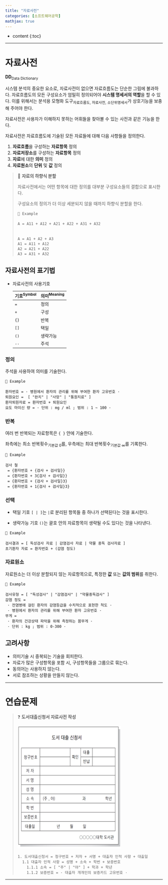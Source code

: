 ```yaml
---
title: "자료사전"
categories: [소프트웨어공학]
mathjax: true
---
```


* content
{:toc}
---

# 자료사전

**DD**<sub>Data Dictionary</sub>

시스템 분석의 중요한 요소로, 자료사전이 없으면 자료흐름도는 단순한 그림에 불과하다. 자료흐름도의 모든 구성요소가 엄밀히 정의되어야 **시스템 명세서의 역할**을 할 수 있다. 이를 위해서는 분석용 모형화 도구<sub>자료흐름도, 자료사전, 소단위명세서</sub>가 상호기능을 보충해 주어야 한다.

자료사전은 사용자가 이해하지 못하는 어휘들을 찾아볼 수 있는 사전과 같은 기능을 한다.

자료사전은 자료흐름도에 기술된 모든 자료들에 대해 다음 사항들을 정의한다.

1. **자료흐름**을 구성하는 **자료항목** 정의
2. **자료저장소**를 구성하는 **자료항목** 정의
3. **자료**에 대한 **의미** 정의
4. **자료원소**의 **단위** 및 **값** 정의

> 📒 **자료의 하향식 분할**
>
> 자료사전에서는 어떤 항목에 대한 정의를 대부분 구성요소들의 결합으로 표시한다.
>
> 구성요소의 정의가 더 이상 세분되지 않을 때까지 하향식 분할을 한다.
>
> ```
> 🧀 Example
> 
> A = A11 + A12 + A21 + A22 + A31 + A32
> 
> 
> A = A1 + A2 + A3
> A1 = A11 + A12
> A2 = A21 + A22
> A3 = A31 + A32
> ```

## 자료사전의 표기법

- 자료사전의 사용기호

  | 기호<sup>Symbol</sup> | 의미<sup>Meaning</sup> |
  | --------------------- | ---------------------- |
  | `=`                   | 정의                   |
  | `+`                   | 구성                   |
  | `{}`                  | 반복                   |
  | `[]`                  | 택일                   |
  | `()`                  | 생략가능               |
  | `··`                  | 주석                   |


### 정의

주석을 사용하여 의미를 기술한다.

```
🧀 Example

환자번호 = · 병원에서 환자의 관리를 위해 부여한 환자 고유번호 ·
퇴원요인 =  [ "완치" | "사망" | "통원치료" ]
환자퇴원자료 = 환자번호 + 퇴원요인
요도 마이신 량 = · 단위 : mg / ml ; 범위 : 1 ~ 100 ·
```

### 반복

여러 번 반복되는 자료항목은 `{ }` 안에 기술한다.

좌측에는 최소 반복횟수<sub>기본값 0</sub>를, 우측에는 최대 반복횟수<sub>기본값 ∞</sub>를 기록한다.

```
🧀 Example

검사 철 
 = {환자번호 + {검사 + 검사일}}
 = {환자번호 + 3{검사 + 검사일}}
 = {환자번호 + {검사 + 검사일}3}
 = {환자번호 + 1{검사 + 검사일}3}
```

### 선택

- 택일 기호 `[ | ]`는 `|`로 분리된 항목들 중 하나가 선택된다는 것을 표시한다.

- 생략가능 기호 `()`는 괄호 안의 자료항목이 생략될 수도 있다는 것을 나타낸다.

```
🧀 Example

검사결과 = [ 독성검사 자료 | 감염검사 자료 | 약물 중독 검사자료 ]
초기환자 자료 = 환자번호 + (감염 정도)
```

### 자료원소

자료원소는 더 이상 분할되지 않는 자료항목으로, 특정한 **값** 또는 **값의 범위**를 취한다.

```
🧀 Example

검사유형 = [ "독성검사" | "감염검사" | "약물중독검사" ]
감염 정도 = 
 · 전염병에 걸린 환자의 감염등급을 수치적으로 표현한 척도 ·
 · 병원에서 환자의 관리를 위해 부여한 환자 고유번호 ·
무게 =
 · 환자의 건강상태 파악을 위해 측정하는 몸무게 ·
 · 단위 : kg ; 범위 : 0-300 ·
```

## 고려사항

- 의미기술 시 중복되는 기술을 회피한다.
- 자료가 많은 구성항목을 포함 시, 구성항목들을 그룹으로 묶는다.
- 동의어는 사용하지 않는다.
- 서로 참조하는 상황을 만들지 않는다.

---

# 연습문제

> ❓ **도서대출신청서 자료사전 작성**
>
> ![](https://github.com/B31l/B31l/blob/main/_posts/%EC%86%8C%ED%94%84%ED%8A%B8%EC%9B%A8%EC%96%B4%EA%B3%B5%ED%95%99/20221021-01-%EB%8F%84%EC%84%9C%EB%8C%80%EC%B6%9C%EC%8B%A0%EC%B2%AD%EC%84%9C.png?raw=true)
>
> ```
>1. 도서대출신청서 = 청구번호 + 저자 + 서명 + 대출자 인적 사항 + 대출일
>   1.1 대출자 인적 사항 = 성명 + 소속 + 학번 + 보증번호
>     1.1.1 소속 = [ "주" | "야" ] + 학과 + 학년
>     1.1.2 보증번호 = · 대출자 개개인의 보증카드 고유번호 ·
> ```

---
